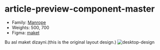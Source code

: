 # article-preview-component-master
- Family: [Manrope](https://fonts.google.com/specimen/Manrope)
- Weights: 500, 700
- Figma: [maket](https://www.figma.com/file/vd3qmBrN98tTKBOKEvZHDQ/article-preview-component-master?type=design&mode=design&t=UHSpQZ0SMEwD3zW2-0)

Bu asl maket dizayni.(this is the original layout design.)
![desktop-design](https://github.com/bekzodxudaybergenow/article-preview-component-master/assets/121816606/2dfa97cd-7525-4e12-a74d-cc7548cf000b)
